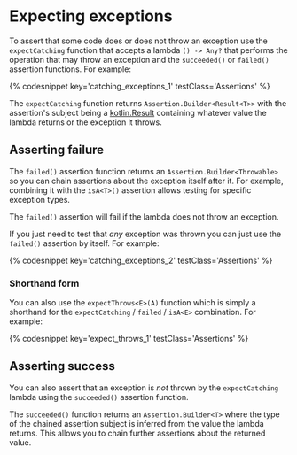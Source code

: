---
---

# Expecting exceptions

To assert that some code does or does not throw an exception use the `expectCatching` function that accepts a lambda `() -> Any?` that performs the operation that may throw an exception and the `succeeded()` or `failed()` assertion functions.
For example:

{% codesnippet key='catching_exceptions_1' testClass='Assertions' %}

The `expectCatching` function returns `Assertion.Builder<Result<T>>` with the assertion's subject being a [kotlin.Result](https://kotlinlang.org/api/latest/jvm/stdlib/kotlin/-result/index.html) containing whatever value the lambda returns or the exception it throws.

## Asserting failure

The `failed()` assertion function returns an `Assertion.Builder<Throwable>` so you can chain assertions about the exception itself after it.
For example, combining it with the `isA<T>()` assertion allows testing for specific exception types.

The `failed()` assertion will fail if the lambda does not throw an exception.

If you just need to test that _any_ exception was thrown you can just use the `failed()` assertion by itself.
For example:

{% codesnippet key='catching_exceptions_2' testClass='Assertions' %}

### Shorthand form

You can also use the `expectThrows<E>(A)` function which is simply a shorthand for the `expectCatching` / `failed` / `isA<E>` combination.
For example:

{% codesnippet key='expect_throws_1' testClass='Assertions' %}

## Asserting success

You can also assert that an exception is _not_ thrown by the `expectCatching` lambda using the `succeeded()` assertion function.

The `succeeded()` function returns an `Assertion.Builder<T>` where the type of the chained assertion subject is inferred from the value the lambda returns.
This allows you to chain further assertions about the returned value.
